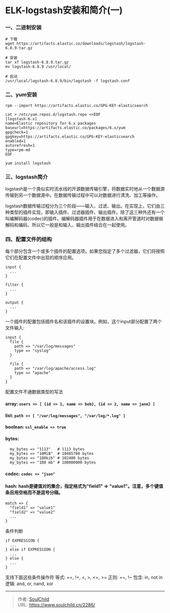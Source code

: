 # ELK-logstash安装和简介(一)

<!--more-->
### 一、二进制安装
```
# 下载
wget https://artifacts.elastic.co/downloads/logstash/logstash-6.8.9.tar.gz

# 安装
tar xf logstash-6.8.9.tar.gz
mv logstash-6.8.9 /usr/local/

# 启动
/usr/local/logstash-6.8.9/bin/logstash -f logstash.conf

```


### 二、yum安装
```
rpm --import https://artifacts.elastic.co/GPG-KEY-elasticsearch
```

```
cat > /etc/yum.repos.d/logstash.repo <<EOF
[logstash-6.x]
name=Elastic repository for 6.x packages
baseurl=https://artifacts.elastic.co/packages/6.x/yum
gpgcheck=1
gpgkey=https://artifacts.elastic.co/GPG-KEY-elasticsearch
enabled=1
autorefresh=1
type=rpm-md
EOF
```

```
yum install logstash
```


### 三、logstash简介
logstash是一个类似实时流水线的开源数据传输引擎，将数据实时地从一个数据源传输到另一个数据源中。在数据传输过程中可以对数据进行清洗、加工等操作。

logstash数据传输过程分为三个阶段——输入、过滤、输出。在实现上，它们由三种类型的插件实现，即输入插件、过滤器插件、输出插件。除了这三种外还有一个叫编解码器(codec)的插件。编解码器插件用于在数据进入和离开管道时对数据做解码和编码，所以它一般是和输入、输出插件结合在一起使用。


### 四、配置文件的结构
每个部分包含一个或多个插件的配置选项。如果您指定了多个过滤器，它们将按照它们在配置文件中出现的顺序应用。
```
input {
  ...
}

filter {
  ...
}

output {
  ...
}
```
一个插件的配置包括插件名和该插件的设置块。例如，这个input部分配置了两个文件输入:
```
input {
  file {
    path => "/var/log/messages"
    type => "syslog"
  }

  file {
    path => "/var/log/apache/access.log"
    type => "apache"
  }
}
```

配置文件不通数据类型的写法
#### array: `users => [ {id => 1, name => bob}, {id => 2, name => jane} ]`
#### list: `path => [ "/var/log/messages", "/var/log/*.log" ]`
#### boolean: `ssl_enable => true`
#### bytes: 
```
  my_bytes => "1113"   # 1113 bytes
  my_bytes => "10MiB"  # 10485760 bytes
  my_bytes => "100kib" # 102400 bytes
  my_bytes => "180 mb" # 180000000 bytes
```
#### codec: `codec => "json"`
#### hash: hash是键值对的集合，指定格式为"field1" => "value1"。注意，多个键值条目用空格而不是逗号分隔。
```
match => {
  "field1" => "value1"
  "field2" => "value2"
  ...
}
```

条件判断
```
if EXPRESSION {
  ...
} else if EXPRESSION {
  ...
} else {
  ...
}
```
支持下面这些条件操作符
等式: ==, !=, <, >, <=, >=
正则: =~, !~ 
包含: in, not in
逻辑: and, or, nand, xor













---

> 作者: [SoulChild](https://www.soulchild.cn)  
> URL: https://www.soulchild.cn/2286/  

